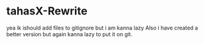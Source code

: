 # tahasX-Rewrite
yea ik ishould add files to gitignore but i am kanna lazy
Also i have created a better version but again kanna lazy to put it on git.


